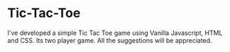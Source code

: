 # Tic-Tac-Toe
I've developed a simple Tic Tac Toe game using Vanilla Javascript, HTML and CSS. Its two player game. All the suggestions will be appreciated.
